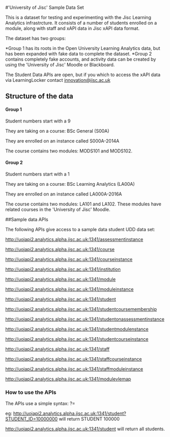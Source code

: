 #'University of Jisc' Sample Data Set

This is a dataset for testing and experimenting with the Jisc Learning Analytics infrastrcture.  It consists of a number of students enrolled
on a module, along with staff and xAPI data in Jisc xAPI data format.

The dataset has two groups:

*Group 1 has its roots in the Open University Learning Analytics data, but has been expanded with fake data to complete the dataset.
*Group 2 contains completely fake accounts, and activity data can be created by using the 'University of Jisc' Moodle or Blackboard.

The Student Data APIs are open, but if you which to access the xAPI data via LearningLocker contact innovation@jisc.ac.uk

## Structure of the data

#### Group 1

Student numbers start with a 9

They are taking on a course: BSc General (S00A)

They are enrolled on an instance called S000A-2014A

The course contains two modules: MODS101 and MODS102.

#### Group 2

Student numbers start with a 1

They are taking on a course: BSc Learning Analytics (LA00A)

They are enrolled on an instance called LA000A-2016A

The course contains two modules: LA101 and LA102.  These modules have related courses in the 'University of Jisc' Moodle.


##Sample data APIs

The following APIs give access to a sample data student UDD data set:

http://uojapi2.analytics.alpha.jisc.ac.uk:1341/assessmentinstance

http://uojapi2.analytics.alpha.jisc.ac.uk:1341/course

http://uojapi2.analytics.alpha.jisc.ac.uk:1341/courseinstance

http://uojapi2.analytics.alpha.jisc.ac.uk:1341/institution

http://uojapi2.analytics.alpha.jisc.ac.uk:1341/module

http://uojapi2.analytics.alpha.jisc.ac.uk:1341/moduleinstance

http://uojapi2.analytics.alpha.jisc.ac.uk:1341/student

http://uojapi2.analytics.alpha.jisc.ac.uk:1341/studentcoursemembership

http://uojapi2.analytics.alpha.jisc.ac.uk:1341/studentonassessmentinstance

http://uojapi2.analytics.alpha.jisc.ac.uk:1341/studentmodulenstance

http://uojapi2.analytics.alpha.jisc.ac.uk:1341/studentcourseinstance

http://uojapi2.analytics.alpha.jisc.ac.uk:1341/staff

http://uojapi2.analytics.alpha.jisc.ac.uk:1341/staffcourseinstance

http://uojapi2.analytics.alpha.jisc.ac.uk:1341/staffmoduleinstance

http://uojapi2.analytics.alpha.jisc.ac.uk:1341/modulevlemap

### How to use the APIs

The APIs use a simple syntax: ?<ATTRIBUTE>=<VALUE>

eg: http://uojapi2.analytics.alpha.jisc.ac.uk:1341/student?STUDENT_ID=10000000  will return STUDENT 100000

http://uojapi2.analytics.alpha.jisc.ac.uk:1341/student  will return all students.




